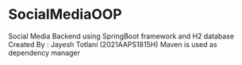 # SocialMediaOOP
Social Media Backend using SpringBoot framework and H2 database
Created By : Jayesh Totlani (2021AAPS1815H)
Maven is used as dependency manager
